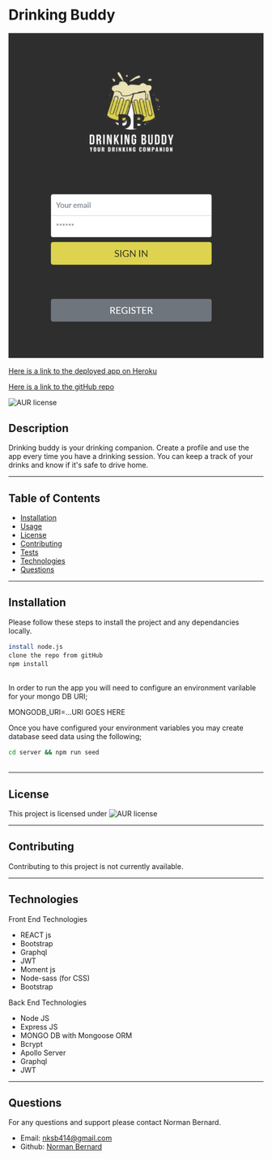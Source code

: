 

# Drinking Buddy
 
  
![Drinking Buddy](https://github.com/Normksb/drinking-buddy/blob/main/screenshot.png)
  
[Here is a link to the deployed app on Heroku](https://my-drinking-buddy.herokuapp.com/)

[Here is a link to the gitHub repo](https://github.com/Normksb/drinking-buddy)  

![AUR license](https://img.shields.io/static/v1?label=License&message=MIT&color=blue)

## Description
Drinking buddy is your drinking companion. Create a profile and use the app every time you have a drinking session. You can keep a track of your drinks and know if it's safe to drive home.


---
## Table of Contents

- [Installation](#installation)
- [Usage](#usage)
- [License](#license)
- [Contributing](#contributing)
- [Tests](#tests)
- [Technologies](#technologies)
- [Questions](#questions)

---
## Installation  
  
Please follow these steps to install the project and any dependancies locally.

```bash
install node.js
clone the repo from gitHub
npm install
 
```

In order to run the app you will need to configure an environment varilable for your mongo DB URI;

MONGODB_URI=...URI GOES HERE

Once you have configured your environment variables you may create database seed data using the following;

```bash
cd server && npm run seed
 
```

---
## License

This project is licensed under ![AUR license](https://img.shields.io/static/v1?label=License&message=MIT&color=blue)

---
## Contributing

Contributing to this project is not currently available.


---

## Technologies

Front End Technologies
- REACT js
- Bootstrap
- Graphql
- JWT
- Moment js
- Node-sass (for CSS)
- Bootstrap

Back End Technologies
- Node JS
- Express JS
- MONGO DB with Mongoose ORM
- Bcrypt
- Apollo Server
- Graphql
- JWT


---

## Questions

For any questions and support please contact Norman Bernard.  
- Email: nksb414@gmail.com
- Github: [Norman Bernard](https://github.com/Normksb)